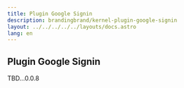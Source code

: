 ```yaml
---
title: Plugin Google Signin
description: brandingbrand/kernel-plugin-google-signin
layout: ../../../../../layouts/docs.astro
lang: en
---
```


## Plugin Google Signin

TBD...0.0.8
